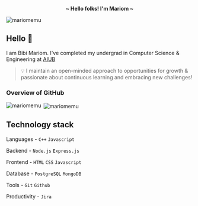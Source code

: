 <p align="center">
  <strong>~ Hello folks! I'm Mariom ~</strong>
</p>


<p align="left"> <img src="https://komarev.com/ghpvc/?username=mariomemu&label=Profile%20views&color=0e75b6&style=flat" alt="mariomemu" /> </p>

## Hello 👋

I am Bibi Mariom. I've completed my undergrad in Computer Science & Engineering at [AIUB](https://www.aiub.edu/)

> 💡 I maintain an open-minded approach to opportunities for growth & passionate about continuous learning and embracing new challenges!

<h3 align="left">Overview of GitHub</h3>

<p align="left">
<p><img align="left" src="https://github-readme-stats.vercel.app/api/top-langs?username=mariomemu&show_icons=true&locale=en&layout=compact" alt="mariomemu" /></p>

<p>&nbsp;<img align="center" src="https://github-readme-stats.vercel.app/api?username=mariomemu&show_icons=true&locale=en" alt="mariomemu" /></p>


## Technology stack
Languages -  `C++` `Javascript` 

Backend -  `Node.js` `Express.js`

Frontend - `HTML` `CSS` `Javascript`

Database -  `PostgreSQL` `MongoDB`

Tools -   `Git` `Github` 

Productivity -  `Jira `

















<!--
**MariomEmu/MariomEmu** is a ✨ _special_ ✨ repository because its `README.md` (this file) appears on your GitHub profile.

Here are some ideas to get you started:

- 🔭 I’m currently working on ...
- 🌱 I’m currently learning ...
- 👯 I’m looking to collaborate on ...
- 🤔 I’m looking for help with ...
- 💬 Ask me about ...
- 📫 How to reach me: ...
- 😄 Pronouns: ...
- ⚡ Fun fact: ...
-->
